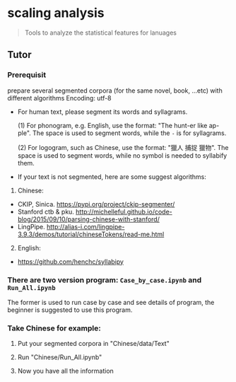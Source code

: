 # scaling analysis
> Tools to analyze the statistical features for lanuages

## Tutor
### Prerequisit
prepare several segmented corpora (for the same novel, book, ...etc) with different algorithms
Encoding: utf-8

- For human text, please segment its words and syllagrams. 
  
  (1) For phonogram, e.g. English, use the format: "The hunt-er like ap-ple". The space is used to segment words, while the `-` is for syllagrams.
  
  (2) For logogram, such as Chinese, use the format: "獵人 捕捉 獵物". The space is used to segment words, while no symbol is needed to syllabify them.

- If your text is not segmented, here are some suggest algorithms:

1. Chinese:
* CKIP, Sinica. https://pypi.org/project/ckip-segmenter/
* Stanford ctb & pku. http://michelleful.github.io/code-blog/2015/09/10/parsing-chinese-with-stanford/
* LingPipe. http://alias-i.com/lingpipe-3.9.3/demos/tutorial/chineseTokens/read-me.html

2. English:
* https://github.com/henchc/syllabipy

### There are two version program: `Case_by_case.ipynb` and `Run_All.ipynb`

The former is used to run case by case and see details of program, the beginner is suggested to use this program.

### Take Chinese for example:

1. Put your segmented corpora in "Chinese/data/Text"

2. Run "Chinese/Run_All.ipynb"

3. Now you have all the information
